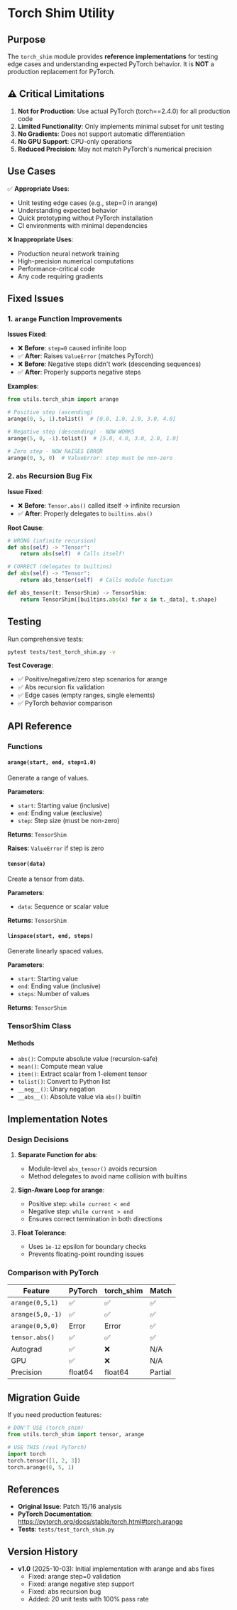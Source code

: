 # Torch Shim Utility

## Purpose

The `torch_shim` module provides **reference implementations** for testing edge cases and understanding expected PyTorch behavior. It is **NOT** a production replacement for PyTorch.

## ⚠️ Critical Limitations

1. **Not for Production**: Use actual PyTorch (torch==2.4.0) for all production code
2. **Limited Functionality**: Only implements minimal subset for unit testing
3. **No Gradients**: Does not support automatic differentiation
4. **No GPU Support**: CPU-only operations
5. **Reduced Precision**: May not match PyTorch's numerical precision

## Use Cases

✅ **Appropriate Uses**:
- Unit testing edge cases (e.g., step=0 in arange)
- Understanding expected behavior
- Quick prototyping without PyTorch installation
- CI environments with minimal dependencies

❌ **Inappropriate Uses**:
- Production neural network training
- High-precision numerical computations
- Performance-critical code
- Any code requiring gradients

## Fixed Issues

### 1. `arange` Function Improvements

**Issues Fixed**:
- ❌ **Before**: `step=0` caused infinite loop
- ✅ **After**: Raises `ValueError` (matches PyTorch)
- ❌ **Before**: Negative steps didn't work (descending sequences)
- ✅ **After**: Properly supports negative steps

**Examples**:
```python
from utils.torch_shim import arange

# Positive step (ascending)
arange(0, 5, 1).tolist()  # [0.0, 1.0, 2.0, 3.0, 4.0]

# Negative step (descending) - NOW WORKS
arange(5, 0, -1).tolist()  # [5.0, 4.0, 3.0, 2.0, 1.0]

# Zero step - NOW RAISES ERROR
arange(0, 5, 0)  # ValueError: step must be non-zero
```

### 2. `abs` Recursion Bug Fix

**Issue Fixed**:
- ❌ **Before**: `Tensor.abs()` called itself → infinite recursion
- ✅ **After**: Properly delegates to `builtins.abs()`

**Root Cause**:
```python
# WRONG (infinite recursion)
def abs(self) -> "Tensor":
    return abs(self)  # Calls itself!

# CORRECT (delegates to builtins)
def abs(self) -> "Tensor":
    return abs_tensor(self)  # Calls module function

def abs_tensor(t: TensorShim) -> TensorShim:
    return TensorShim([builtins.abs(x) for x in t._data], t.shape)
```

## Testing

Run comprehensive tests:
```bash
pytest tests/test_torch_shim.py -v
```

**Test Coverage**:
- ✅ Positive/negative/zero step scenarios for arange
- ✅ Abs recursion fix validation
- ✅ Edge cases (empty ranges, single elements)
- ✅ PyTorch behavior comparison

## API Reference

### Functions

#### `arange(start, end, step=1.0)`
Generate a range of values.

**Parameters**:
- `start`: Starting value (inclusive)
- `end`: Ending value (exclusive)
- `step`: Step size (must be non-zero)

**Returns**: `TensorShim`

**Raises**: `ValueError` if step is zero

#### `tensor(data)`
Create a tensor from data.

**Parameters**:
- `data`: Sequence or scalar value

**Returns**: `TensorShim`

#### `linspace(start, end, steps)`
Generate linearly spaced values.

**Parameters**:
- `start`: Starting value
- `end`: Ending value (inclusive)
- `steps`: Number of values

**Returns**: `TensorShim`

### TensorShim Class

#### Methods

- `abs()`: Compute absolute value (recursion-safe)
- `mean()`: Compute mean value
- `item()`: Extract scalar from 1-element tensor
- `tolist()`: Convert to Python list
- `__neg__()`: Unary negation
- `__abs__()`: Absolute value via `abs()` builtin

## Implementation Notes

### Design Decisions

1. **Separate Function for abs**:
   - Module-level `abs_tensor()` avoids recursion
   - Method delegates to avoid name collision with builtins

2. **Sign-Aware Loop for arange**:
   - Positive step: `while current < end`
   - Negative step: `while current > end`
   - Ensures correct termination in both directions

3. **Float Tolerance**:
   - Uses `1e-12` epsilon for boundary checks
   - Prevents floating-point rounding issues

### Comparison with PyTorch

| Feature | PyTorch | torch_shim | Match |
|---------|---------|------------|-------|
| `arange(0,5,1)` | ✅ | ✅ | ✅ |
| `arange(5,0,-1)` | ✅ | ✅ | ✅ |
| `arange(0,5,0)` | Error | Error | ✅ |
| `tensor.abs()` | ✅ | ✅ | ✅ |
| Autograd | ✅ | ❌ | N/A |
| GPU | ✅ | ❌ | N/A |
| Precision | float64 | float64 | Partial |

## Migration Guide

If you need production features:

```python
# DON'T USE (torch_shim)
from utils.torch_shim import tensor, arange

# USE THIS (real PyTorch)
import torch
torch.tensor([1, 2, 3])
torch.arange(0, 5, 1)
```

## References

- **Original Issue**: Patch 15/16 analysis
- **PyTorch Documentation**: https://pytorch.org/docs/stable/torch.html#torch.arange
- **Tests**: `tests/test_torch_shim.py`

## Version History

- **v1.0** (2025-10-03): Initial implementation with arange and abs fixes
  - Fixed: arange step=0 validation
  - Fixed: arange negative step support
  - Fixed: abs recursion bug
  - Added: 20 unit tests with 100% pass rate
